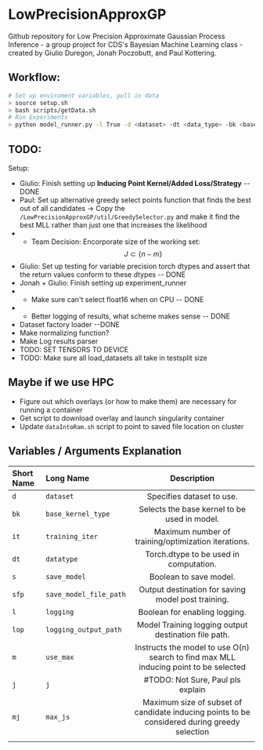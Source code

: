# LowPrecisionApproxGP
Github repository for Low Precision Approximate Gaussian Process Inference - a group project for CDS's Bayesian Machine Learning class - created by Giulio Duregon, Jonah Poczobutt, and Paul Kottering.

## Workflow:
```bash
# Set up enviroment variables, pull in data
> source setup.sh
> bash scripts/getData.sh
# Run Experiments
> python model_runner.py -l True -d <dataset> -dt <data_type> -bk <base_kernel> ...
```

## TODO: 
Setup:
- Giulio: Finish setting up **Inducing Point Kernel/Added Loss/Strategy** -- DONE
- Paul: Set up alternative greedy select points function that finds the best out of all candidates -> Copy the `/LowPrecisionApproxGP/util/GreedySelector.py` and make it find the best MLL rather than just one that increases the likelihood
- - Team Decision: Encorporate size of the working set: 
$$J \subset \{n-m\}$$
- Giulio: Set up testing for variable precision torch dtypes and assert that the return values conform to these dtypes -- DONE
- Jonah + Giulio: Finish setting up experiment_runner
- - Make sure can't select float16 when on CPU -- DONE
- - Better logging of results, what scheme makes sense -- DONE
- Dataset factory loader --DONE
- Make normalizing function?
- Make Log results parser
- TODO: SET TENSORS TO DEVICE
- TODO: Make sure all load_datasets all take in testsplit size

## Maybe if we use HPC
- Figure out which overlays (or how to make them) are necessary for running a container
- Get script to download overlay and launch singularity container
- Update `dataIntoRam.sh` script to point to saved file location on cluster


## Variables / Arguments Explanation
| Short Name | Long Name | Description |
| :------------ | :------------ |  :-----------: |
| `d` | `dataset` | Specifies dataset to use. |
| `bk` | `base_kernel_type` | Selects the base kernel to be used in model. |
| `it` | `training_iter` |  Maximum number of training/optimization iterations. |
| `dt` | `datatype` | Torch.dtype to be used in computation. |
| `s` | `save_model` |  Boolean to save model. |
| `sfp` | `save_model_file_path` |  Output destination for saving model post training. |
| `l` | `logging` |  Boolean for enabling logging. |
|`lop` | `logging_output_path` |  Model Training logging output destination file path. |
|`m` | `use_max` | Instructs the model to use O(n) search to find max MLL inducing point to be selected|
|`j` | `j` | #TODO: Not Sure, Paul pls explain|
| `mj` | `max_js` | Maximum size of subset of candidate inducing points to be considered during greedy selection|
|||